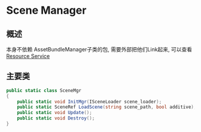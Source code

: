 # Scene Manager

## 概述
本身不依赖 AssetBundleManager子类的包, 需要外部把他们Link起来, 可以查看 [Resource Service](../com.fancyhub.unitylibs.resourceservice)

## 主要类
```cs
public static class SceneMgr
{
    public static void InitMgr(ISceneLoader scene_loader);
    public static SceneRef LoadScene(string scene_path, bool additive);
    public static void Update();
    public static void Destroy();
}
```